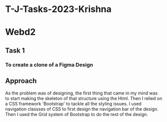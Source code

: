 # T-J-Tasks-2023-Krishna

# Webd2

## Task 1

### To create a clone of a Figma Design

## Approach 

As the problem was of designing, the first thing that came in my mind was to start making the skeleton of that structure using the Html.
Then I relied on a CSS framework 'Bootstrap' to tackle all the styling issues.
I used navigation classses of CSS to first design the navigation bar of the design.
Then I used the Grid system of Bootstrap to do the rest of the design.

